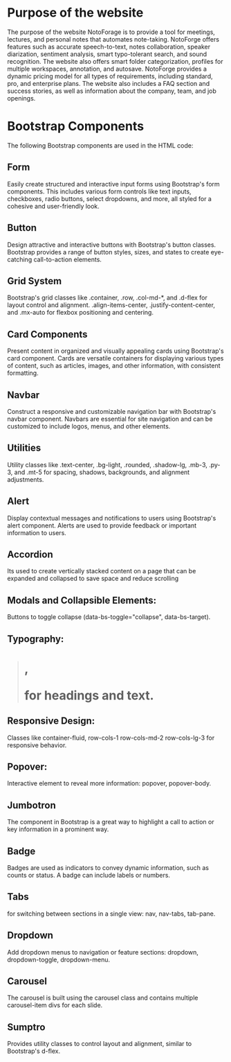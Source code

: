 # Purpose of the website
The purpose of the website NotoForage is to provide a tool for meetings, lectures, and personal notes that automates note-taking. NotoForge offers features such as accurate speech-to-text, 
notes collaboration, speaker diarization, sentiment analysis, smart typo-tolerant search, and sound recognition. The website also offers smart folder categorization, profiles for multiple workspaces, annotation, and autosave. 
NotoForge provides a dynamic pricing model for all types of requirements, including standard, pro, and enterprise plans. The website also includes a FAQ section and success stories, as well as information about the company, team, and job openings.

# Bootstrap Components
The following Bootstrap components are used in the HTML code:

## Form

Easily create structured and interactive input forms using Bootstrap's form components. This includes various form controls like text inputs, checkboxes, radio buttons, select dropdowns, and more, all styled for a cohesive and user-friendly look.

## Button

Design attractive and interactive buttons with Bootstrap's button classes. Bootstrap provides a range of button styles, sizes, and states to create eye-catching call-to-action elements.

## Grid System

Bootstrap's grid classes like .container, .row, .col-md-*, and .d-flex for layout control and alignment.
.align-items-center, .justify-content-center, and .mx-auto for flexbox positioning and centering.

## Card Components

Present content in organized and visually appealing cards using Bootstrap's card component. Cards are versatile containers for displaying various types of content, such as articles, images, and other information, with consistent formatting.

## Navbar

Construct a responsive and customizable navigation bar with Bootstrap's navbar component. Navbars are essential for site navigation and can be customized to include logos, menus, and other elements.

## Utilities

Utility classes like .text-center, .bg-light, .rounded, .shadow-lg, .mb-3, .py-3, and .mt-5 for spacing, shadows, backgrounds, and alignment adjustments.

## Alert

Display contextual messages and notifications to users using Bootstrap's alert component. Alerts are used to provide feedback or important information to users.

## Accordion

Its used to create vertically stacked content on a page that can be expanded and collapsed to save space and reduce scrolling

## Modals and Collapsible Elements:

Buttons to toggle collapse (data-bs-toggle="collapse", data-bs-target).

## Typography:

> <h1 class="display-4 fw-bold">, <p class="fs-5 text-muted"> for headings and text.

## Responsive Design:

Classes like container-fluid, row-cols-1 row-cols-md-2 row-cols-lg-3 for responsive behavior.

## Popover:

Interactive element to reveal more information: popover, popover-body.

## Jumbotron 
The component in Bootstrap is a great way to highlight a call to action or key information in a prominent way.

## Badge

Badges are used as indicators to convey dynamic information, such as counts or status. A badge can include labels or numbers.

## Tabs

for switching between sections in a single view: nav, nav-tabs, tab-pane.

## Dropdown

Add dropdown menus to navigation or feature sections: dropdown, dropdown-toggle, dropdown-menu.

## Carousel

The carousel is built using the carousel class and contains multiple carousel-item divs for each slide.

## Sumptro 

Provides utility classes to control layout and alignment, similar to Bootstrap's d-flex.





